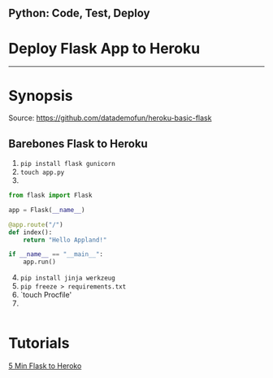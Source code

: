 ## Python: Code, Test, Deploy

# Deploy Flask App to Heroku
 ---

# Synopsis

Source: https://github.com/datademofun/heroku-basic-flask

## Barebones Flask to Heroku

1. `pip install flask gunicorn`
2. `touch app.py`
3. 
```python
from flask import Flask

app = Flask(__name__)

@app.route("/")
def index():
    return "Hello Appland!"

if __name__ == "__main__":
    app.run()
``` 
4. `pip install jinja werkzeug`
5. `pip freeze > requirements.txt`
6. `touch Procfile'
7.
```

```



# Tutorials
[5 Min Flask to Heroko](https://youtu.be/pmRT8QQLIqk)
